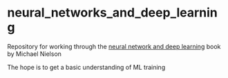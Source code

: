 # neural_networks_and_deep_learning

Repository for working through the [neural network and deep learning](http://neuralnetworksanddeeplearning.com) book by Michael Nielson

The hope is to get a basic understanding of ML training 

